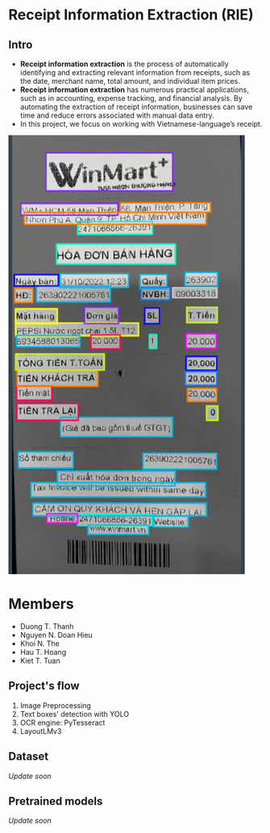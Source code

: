 # Receipt Information Extraction (RIE)
## Intro
- **Receipt information extraction** is the process of automatically identifying and extracting relevant information from receipts, such as the date, merchant name, total amount, and individual item prices.
- **Receipt information extraction** has numerous practical applications, such as in accounting, expense tracking, and financial analysis. By automating the extraction of receipt information, businesses can save time and reduce errors associated with manual data entry.
- In this project, we focus on working with Vietnamese-language’s receipt.

![Receipt Annotation](images/test.jpg)

# Members
- Duong T. Thanh
- Nguyen N. Doan Hieu
- Khoi N. The
- Hau T. Hoang
- Kiet T. Tuan

## Project's flow
1. Image Preprocessing
2. Text boxes' detection with YOLO
3. OCR engine: PyTesseract
4. LayoutLMv3

## Dataset
*Update soon*

## Pretrained models
*Update soon*